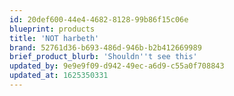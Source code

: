 ```yaml
---
id: 20def600-44e4-4682-8128-99b86f15c06e
blueprint: products
title: 'NOT harbeth'
brand: 52761d36-b693-486d-946b-b2b412669989
brief_product_blurb: 'Shouldn''t see this'
updated_by: 9e9e9f09-d942-49ec-a6d9-c55a0f708843
updated_at: 1625350331
---
```

